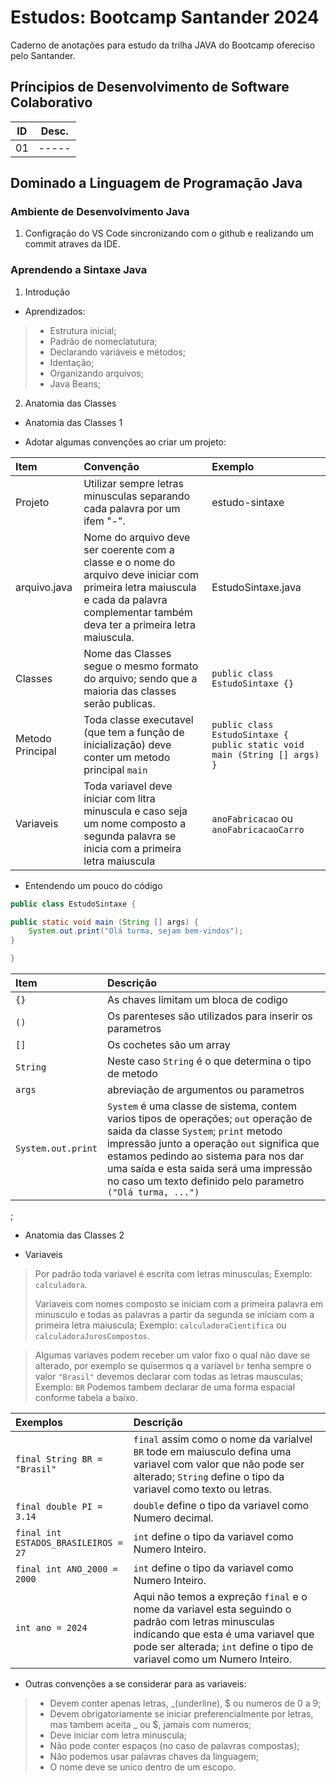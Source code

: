 
# Estudos: Bootcamp Santander 2024

Caderno de anotações para estudo da trilha JAVA do Bootcamp ofereciso pelo Santander.

## Príncipios de Desenvolvimento de Software Colaborativo

| ID | Desc. |
|:--:|:-----:|
| 01 | ----- |

## Dominado a Linguagem de Programação Java

### Ambiente de Desenvolvimento Java

1. Configração do VS Code sincronizando com o github e realizando um
commit atraves da IDE.

### Aprendendo a Sintaxe Java

1. Introdução
* Aprendizados:
> - Estrutura inicial;
> - Padrão de nomeclatutura;
> - Declarando variáveis e métodos;
> - Identação;
> - Organizando arquivos;
> - Java Beans;

2. Anatomia das Classes
* Anatomia das Classes 1
- Adotar algumas convenções ao criar um projeto:

|Item|Convenção|Exemplo|
|:---|:--------|:------|
|Projeto|Utilizar sempre letras minusculas separando cada palavra por um ifem "-".|estudo-sintaxe|
|arquivo.java|Nome do arquivo deve ser coerente com a classe e o nome do arquivo deve iniciar com primeira letra maiuscula e cada da palavra complementar também deva ter a primeira letra maiuscula.|EstudoSintaxe.java|
|Classes|Nome das Classes segue o mesmo formato do arquivo; sendo que a maioria das classes serão publicas.|`public class EstudoSintaxe {}`|
|Metodo Principal|Toda classe executavel (que tem a função de inicialização) deve conter um metodo principal `main`|`public class EstudoSintaxe { public static void main (String [] args) }`|
|Variaveis|Toda variavel deve iniciar com litra minuscula e caso seja um nome composto a segunda palavra se inicia com a primeira letra maiuscula|`anoFabricacao` ou `anoFabricacaoCarro`|

- Entendendo um pouco do código
~~~java
public class EstudoSintaxe {

public static void main (String [] args) {
    System.out.print("Olá turma, sejam bem-vindos");
}

}
~~~

|Item|Descrição|
|:---|:---|
|`{}`|As chaves limitam um bloca de codigo|
|`()`|Os parenteses são utilizados para inserir os parametros|
|`[]`|Os cochetes são um array|
|`String`|Neste caso `String` é o que determina o tipo de metodo|  
|`args`|abreviação de argumentos ou parametros|
|`System.out.print`|`System` é uma classe de sistema, contem varios tipos de operações; `out` operação de saida da classe `System`; `print` metodo impressão junto a operação `out` significa que estamos pedindo ao sistema para nos dar uma saída e esta saida será uma impressão no caso um texto definido pelo parametro `("Olá turma, ...")`|

;

* Anatomia das Classes 2
- Variaveis


>Por padrão toda variavel é escrita com letras minusculas;
>Exemplo: `calculadora`.
>
>Variaveis com nomes composto se iniciam com a primeira palavra em minusculo e todas as palavras a partir da segunda se iniciam com a primeira letra maiuscula;
>Exemplo: `calculadoraCientifica` ou `calculadoraJurosCompostos`.


>Algumas variaves podem receber um valor fixo o qual não dave se alterado, por exemplo se quisermos q a variavel `br` tenha sempre o valor `"Brasil"` devemos declarar com todas as letras mausculas;
>Exemplo: `BR`
>Podemos tambem declarar de uma forma espacial conforme tabela a baixo.

|Exemplos|Descrição|
|:---|:---|
|`final String BR = "Brasil"`|`final` assim como o nome da varialvel `BR` tode em maiusculo defina uma variavel com valor que não pode ser alterado; `String` define o tipo da variavel como texto ou letras.|
|`final double PI = 3.14`|`double` define o tipo da variavel como Numero decimal.|
|`final int ESTADOS_BRASILEIROS = 27`|`int` define o tipo da variavel como Numero Inteiro.|
|`final int ANO_2000 = 2000`|`int` define o tipo da variavel como Numero Inteiro.|
|`int ano = 2024`|Aqui não temos a expreção `final` e o nome da variavel esta seguindo o padrão com letras minusculas indicando que esta é uma variavel que pode ser alterada; `int` define o tipo de variavel como um Numero Inteiro.|

- Outras convenções a se considerar para as variaveis:
> + Devem conter apenas letras, _(underline), $ ou numeros de 0 a 9;
> + Devem obrigatoriamente se iniciar preferencialmente por letras, mas tambem aceita _ ou $, jamais com numeros;
> + Deve iniciar com letra minuscula;
> + Não pode conter espaços (no caso de palavras compostas);
> + Não podemos usar palavras chaves da linguagem;
> + O nome deve se unico dentro de um escopo.
